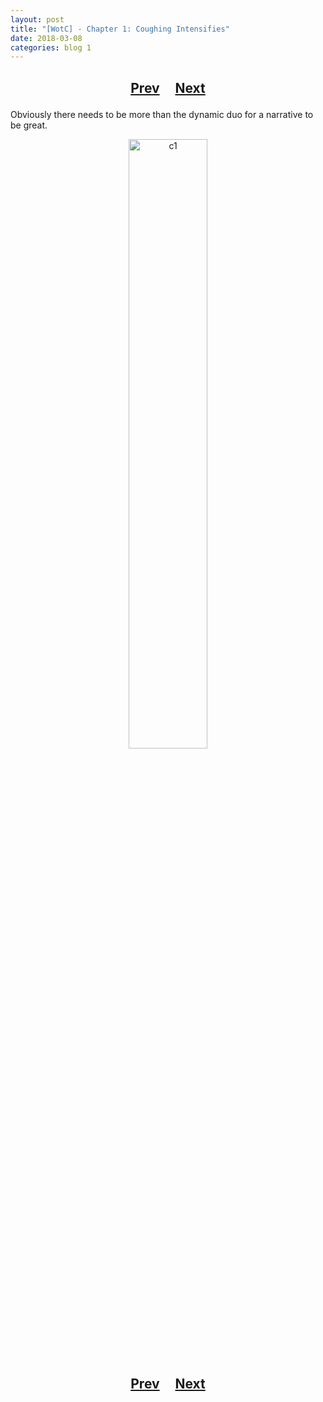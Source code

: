 ```yaml
---
layout: post
title: "[WotC] - Chapter 1: Coughing Intensifies"
date: 2018-03-08
categories: blog 1
---
```


<h2>
  <p style="text-align:center;">
    <a href="/wingsofthechorus/archive/2018/03/06/chapter0">Prev</a>
    &nbsp;&nbsp;&nbsp;
    <a href="/wingsofthechorus/archive/2018/03/15/chapter2">Next</a>
  </p>
</h2>

Obviously there needs to be more than the dynamic duo for a narrative to be great.

<p style="text-align:center;">
  <img src="/wingsofthechorus/images/comics/c1.png" width="50%" alt="c1"/>
</p>

<h2>
  <p style="text-align:center;">
    <a href="/wingsofthechorus/archive/2018/03/06/chapter0">Prev</a>
    &nbsp;&nbsp;&nbsp;
    <a href="/wingsofthechorus/archive/2018/03/15/chapter2">Next</a>
  </p>
</h2>
